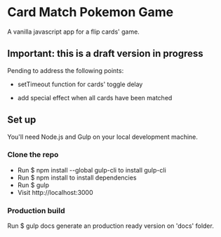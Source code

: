# Card Match Pokemon Game
A vanilla javascript app for a flip cards' game. 

## Important: this is a draft version in progress
Pending to address the following points:
* setTimeout function for cards' toggle delay

* add special effect when all cards have been matched

## Set up
You'll need Node.js and Gulp on your local development machine.

### Clone the repo
* Run $ npm install --global gulp-cli to install gulp-cli
* Run $ npm install to install dependencies
* Run $ gulp
* Visit http://localhost:3000

### Production build
Run $ gulp docs generate an production ready version on 'docs' folder.
